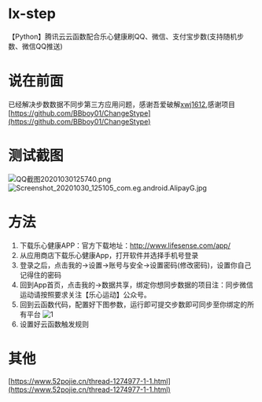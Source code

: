 # lx-step
【Python】腾讯云云函数配合乐心健康刷QQ、微信、支付宝步数(支持随机步数、微信QQ推送)

# 说在前面
已经解决步数数据不同步第三方应用问题，感谢吾爱破解[xwj1612](https://www.52pojie.cn/?1113315),感谢项目[https://github.com/BBboy01/ChangeStype](https://github.com/BBboy01/ChangeStype)

# 测试截图
![QQ截图20201030125740.png](https://i.loli.net/2020/10/30/HyoYs8MNnu9gQjI.png)
![Screenshot_20201030_125105_com.eg.android.AlipayG.jpg](https://i.loli.net/2020/10/30/ODLjcw3FEpy6ZvK.jpg)

# 方法
1. 下载乐心健康APP：官方下载地址：http://www.lifesense.com/app/
2. 从应用商店下载乐心健康App，打开软件并选择手机号登录
3. 登录之后，点击我的->设置->账号与安全->设置密码(修改密码)，设置你自己记得住的密码
4. 回到App首页，点击我的->数据共享，绑定你想同步数据的项目注：同步微信运动请按照要求关注【乐心运动】公众号。
5. 回到云函数代码，配置好下图参数，运行即可提交步数即可同步至你绑定的所有平台
![1](https://attach.52pojie.cn/forum/202009/26/220610s1ehd59u55uh5uce.png)
6. 设置好云函数触发规则

# 其他
[https://www.52pojie.cn/thread-1274977-1-1.html](https://www.52pojie.cn/thread-1274977-1-1.html)
